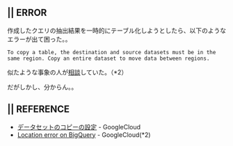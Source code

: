 

## || ERROR
作成したクエリの抽出結果を一時的にテーブル化しようとしたら、以下のようなエラーが出て困った。。

    To copy a table, the destination and source datasets must be in the same region. Copy an entire dataset to move data between regions.

似たような事象の人が[相談](https://www.googlecloudcommunity.com/gc/Data-Analytics/Location-error-on-BigQuery/m-p/424261)していた。（*2）

だがしかし、分からん。。



## || REFERENCE
+ [データセットのコピーの設定](https://cloud.google.com/bigquery/docs/copying-datasets?hl=ja#setting_up_a_dataset_copy) - GoogleCloud 
+ [Location error on BigQuery](https://www.googlecloudcommunity.com/gc/Data-Analytics/Location-error-on-BigQuery/m-p/424261) - GoogleCloud(*2)

